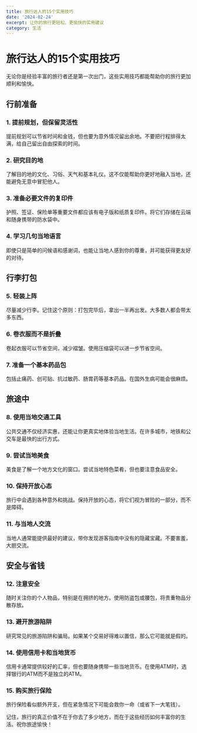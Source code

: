 ```yaml
---
title: 旅行达人的15个实用技巧
date: '2024-02-24'
excerpt: 让你的旅行更轻松、更愉快的实用建议
category: 生活
---
```

<h1>旅行达人的15个实用技巧</h1>
<p>无论你是经验丰富的旅行者还是第一次出门，这些实用技巧都能帮助你的旅行更加顺利和愉快。</p>
<h2>行前准备</h2>
<h3>1. 提前规划，但保留灵活性</h3>
<p>提前规划可以节省时间和金钱，但也要为意外情况留出余地。不要把行程排得太满，给自己留出自由探索的时间。</p>
<h3>2. 研究目的地</h3>
<p>了解目的地的文化、习俗、天气和基本礼仪。这不仅能帮助你更好地融入当地，还能避免无意中冒犯他人。</p>
<h3>3. 准备必要文件的复印件</h3>
<p>护照、签证、保险单等重要文件都应该有电子版和纸质复印件。将它们存储在云端和随身携带的防水袋中。</p>
<h3>4. 学习几句当地语言</h3>
<p>即使只是简单的问候语和感谢词，也能让当地人感到你的尊重，并可能获得更友好的对待。</p>
<h2>行李打包</h2>
<h3>5. 轻装上阵</h3>
<p>尽量减少行李。记住这个原则：打包完毕后，拿出一半再出发。大多数人都会带太多东西。</p>
<h3>6. 卷衣服而不是折叠</h3>
<p>卷起衣服可以节省空间，减少褶皱。使用压缩袋可以进一步节省空间。</p>
<h3>7. 准备一个基本药品包</h3>
<p>包括止痛药、创可贴、抗过敏药、肠胃药等基本药品。在国外生病可能会很麻烦。</p>
<h2>旅途中</h2>
<h3>8. 使用当地交通工具</h3>
<p>公共交通不仅经济实惠，还能让你更真实地体验当地生活。在许多城市，地铁和公交车是最快的出行方式。</p>
<h3>9. 尝试当地美食</h3>
<p>美食是了解一个地方文化的窗口。尝试当地特色菜肴，但也要注意食品安全。</p>
<h3>10. 保持开放心态</h3>
<p>旅行中会遇到各种意外和挑战。保持开放的心态，将它们视为冒险的一部分，而不是障碍。</p>
<h3>11. 与当地人交流</h3>
<p>当地人通常能提供最好的建议，带你发现游客指南中没有的隐藏宝藏。不要害羞，大胆交流。</p>
<h2>安全与省钱</h2>
<h3>12. 注意安全</h3>
<p>随时关注你的个人物品，特别是在拥挤的地方。使用防盗包或腰包，将贵重物品分散存放。</p>
<h3>13. 避开旅游陷阱</h3>
<p>研究常见的旅游陷阱和骗局。如果某个交易好得难以置信，那么它可能就是假的。</p>
<h3>14. 使用信用卡和当地货币</h3>
<p>信用卡通常提供较好的汇率，但也要随身携带一些当地货币。在使用ATM时，选择银行的ATM而不是独立的ATM。</p>
<h3>15. 购买旅行保险</h3>
<p>旅行保险看似额外开支，但在紧急情况下可能会救你一命（或省下一大笔钱）。</p>
<p>记住，旅行的真正价值不在于你去了多少地方，而在于这些经历如何丰富你的生活。祝你旅途愉快！</p>
